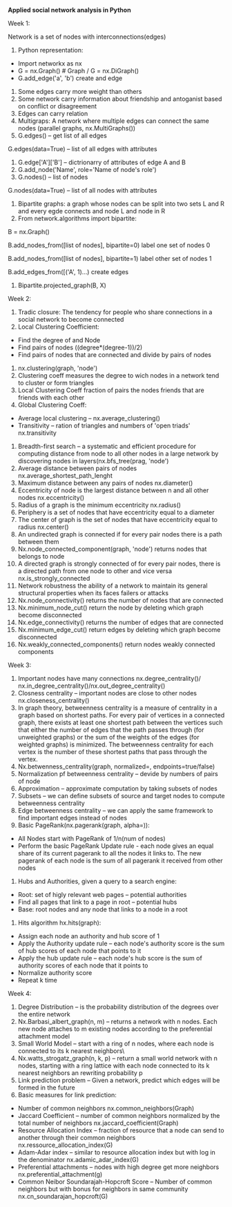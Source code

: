 **Applied social network analysis in Python**

Week 1:

Network is a set of nodes with interconnections(edges)

1. Python representation:

- Import networkx as nx
- G = nx.Graph() # Graph / G = nx.DiGraph()
- G.add\_edge(&#39;a&#39;, &#39;b&#39;) create and edge

1. Some edges carry more weight than others
2. Some network carry information about friendship and antoganist based on conflict or disagreement
3. Edges can carry relation
4. Multigraps: A network where multiple edges can connect the same nodes (parallel graphs, nx.MultiGraphs())
5. G.edges() – get list of all edges

G.edges(data=True) – list of all edges with attributes

1. G.edge[&#39;A&#39;][&#39;B&#39;] – dictrionarry of attributes of edge A and B
2. G.add\_node(&#39;Name&#39;, role=&#39;Name of node&#39;s role&#39;)
3. G.nodes() – list of nodes

G.nodes(data=True) – list of all nodes with attributes

1. Bipartite graphs: a graph whose nodes can be split into two sets L and R and every egde connects and node L and node in R
2. From network.algorithms import bipartite:

B = nx.Graph()

B.add\_nodes\_from([list of nodes], bipartite=0) label one set of nodes 0

B.add\_nodes\_from([list of nodes], bipartite=1) label other set of nodes 1

B.add\_edges\_from([(&#39;A&#39;, 1)…) create edges

1. Bipartite.projected\_graph(B, X)

Week 2:

1. Tradic closure: The tendency for people who share connections in a social network to become connected
2. Local Clustering Coefficient:

- Find the degree of and Node
- Find pairs of nodes ((degree\*(degree-1))/2)
- Find pairs of nodes that are connected and divide by pairs of nodes

1. nx.clustering(graph, &#39;node&#39;)
2. Clustering coeff measures the degree to wich nodes in a network tend to cluster or form triangles
3. Local Clustering Coeff fraction of pairs the nodes friends that are friends with each other
4. Global Clustering Coeff:

- Average local clustering – nx.average\_clustering()
- Transitivity – ration of triangles and numbers of &#39;open triads&#39; nx.transitivity

1. Breadth-first search – a systematic and efficient procedure for computing distance from node to all other nodes in a large network by discovering nodes in layers(nx.bfs\_tree(prag, &#39;node&#39;)
2. Average distance between pairs of nodes nx.average\_shortest\_path\_lenght
3. Maximum distance between any pairs of nodes nx.diameter()
4. Eccentricity of node is the largest distance between n and all other nodes nx.eccentricity()
5. Radius of a graph is the minimum eccentricity nx.radius()
6. Periphery is a set of nodes that have eccentricity equal to a diameter
7. The center of graph is the set of nodes that have eccentricity equal to radius nx.center()
8. An undirected graph is connected if for every pair nodes there is a path between them
9. Nx.node\_connected\_component(graph, &#39;node&#39;) returns nodes that belongs to node
10. A directed graph is strongly connected of for every pair nodes, there is a directed path from one node to other and vice versa nx.is\_strongly\_connected
11. Network robustness the ability of a network to maintain its general structural properties when its faces failers or attacks
12. Nx.node\_connectivity() returns the number of nodes that are connected
13. Nx.minimum\_node\_cut() return the node by deleting which graph become disconnected
14. Nx.edge\_connectivity() returns the number of edges that are connected
15. Nx.minimum\_edge\_cut() return edges by deleting which graph become disconnected
16. Nx.weakly\_connected\_components() return nodes weakly connected components

Week 3:

1. Important nodes have many connections nx.degree\_centrality()/ nx.in\_degree\_centrality()/nx.out\_degree\_centrality()
2. Closness centrality – important nodes are close to other nodes nx.closeness\_centrality()
3. In graph theory, betweenness centrality is a measure of centrality in a graph based on shortest paths. For every pair of vertices in a connected graph, there exists at least one shortest path between the vertices such that either the number of edges that the path passes through (for unweighted graphs) or the sum of the weights of the edges (for weighted graphs) is minimized. The betweenness centrality for each vertex is the number of these shortest paths that pass through the vertex.
4. Nx.betwenness\_centrality(graph, normalized=, endpoints=true/false)
5. Normalization pf betweenness centrality – devide by numbers of pairs of node
6. Approximation – approximate computation by taking subsets of nodes
7. Subsets – we can define subsets of source and target nodes to compute betweenness centrality
8. Edge betweenness centrality – we can apply the same framework to find important edges instead of nodes
9. Basic PageRank(nx.pagerank(graph, alpha=)):

- All Nodes start with PageRank of 1/n(num of nodes)
- Perform the basic PageRank Update rule - each node gives an equal share of its current pagerank to all the nodes it links to. The new pagerank of each node is the sum of all pagerank it received from other nodes

1. Hubs and Authorities, given a query to a search engine:

- Root: set of higly relevant web pages – potential authorities
- Find all pages that link to a page in root – potential hubs
- Base: root nodes and any node that links to a node in a root

1. Hits algorithm hx.hits(graph):

- Assign each node an authority and hub score of 1
- Apply the Authority update rule – each node&#39;s authority score is the sum of hub scores of each node that points to it
- Apply the hub update rule – each node&#39;s hub score is the sum of authority scores of each node that it points to
- Normalize authority score
- Repeat k time

Week 4:

1. Degree Distribution – is the probability distribution of the degrees over the entire network
2. Nx.Barbasi\_albert\_graph(n, m) – returns a network with n nodes. Each new node attaches to m existing nodes according to the preferential attachment model
3. Small World Model – start with a ring of n nodes, where each node is connected to its k nearest neighbors\
4. Nx.watts\_strogatz\_graph(n, k, p) – return a small world network with n nodes, starting with a ring lattice with each node connected to its k nearest neighbors an rewriting probability p
5. Link prediction problem – Given a network, predict which edges will be formed in the future
6. Basic measures for link prediction:

- Number of common neighbors nx.common\_neighbors(Graph)
- Jaccard Coefficient – number of common neighbors normalized by the total number of neighbors nx.jaccard\_coefficient(Graph)
- Resource Allocation Index – fraction of resource that a node can send to another through their common neighbors nx.ressource\_allocation\_index(G)
- Adam-Adar index – similar to resource allocation index but with log in the denominator nx.adamic\_adar\_index(G)
- Preferential attachments – nodes with high degree get more neighbors nx.preferential\_attachment(g)
- Common Neibor Soundarajah-Hopcroft Score – Number of common neighbors but with bonus for neighbors in same community nx.cn\_soundarajan\_hopcroft(G)